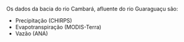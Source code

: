 Os dados da bacia do rio Cambará, afluente do rio Guaraguaçu são:

* Precipitação (CHIRPS)
* Evapotranspiração (MODIS-Terra)
* Vazão (ANA)
